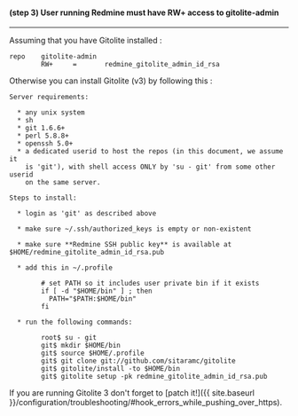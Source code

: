 #### **(step 3)** User running Redmine must have **RW+** access to gitolite-admin
***

Assuming that you have Gitolite installed :

    repo    gitolite-admin
            RW+     =       redmine_gitolite_admin_id_rsa


Otherwise you can install Gitolite (v3) by following this :

    Server requirements:

      * any unix system
      * sh
      * git 1.6.6+
      * perl 5.8.8+
      * openssh 5.0+
      * a dedicated userid to host the repos (in this document, we assume it
        is 'git'), with shell access ONLY by 'su - git' from some other userid
        on the same server.

    Steps to install:

      * login as 'git' as described above

      * make sure ~/.ssh/authorized_keys is empty or non-existent

      * make sure **Redmine SSH public key** is available at $HOME/redmine_gitolite_admin_id_rsa.pub

      * add this in ~/.profile

            # set PATH so it includes user private bin if it exists
            if [ -d "$HOME/bin" ] ; then
              PATH="$PATH:$HOME/bin"
            fi

      * run the following commands:

            root$ su - git
            git$ mkdir $HOME/bin
            git$ source $HOME/.profile
            git$ git clone git://github.com/sitaramc/gitolite
            git$ gitolite/install -to $HOME/bin
            git$ gitolite setup -pk redmine_gitolite_admin_id_rsa.pub


If you are running Gitolite 3 don't forget to [patch it!]({{ site.baseurl }}/configuration/troubleshooting/#hook_errors_while_pushing_over_https).
